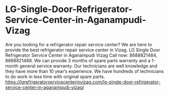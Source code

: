 # LG-Single-Door-Refrigerator-Service-Center-in-Aganampudi-Vizag
Are you looking for a refrigerator repair service center? We are here to provide the best refrigerator repair service center in Vizag. LG Single Door Refrigerator Service Center in Aganampudi Vizag Call now: 8688821484, 8688821488. We can provide 3 months of spare parts warranty and a 1-month general service warranty. Our technicians are well knowledge and they have more than 10 year’s experience. We have hundreds of technicians to do work in less time with original spare parts.  https://lgrefrigeratorservicecenterinvizag.com/lg-single-door-refrigerator-service-center-in-aganampudi-vizag/
